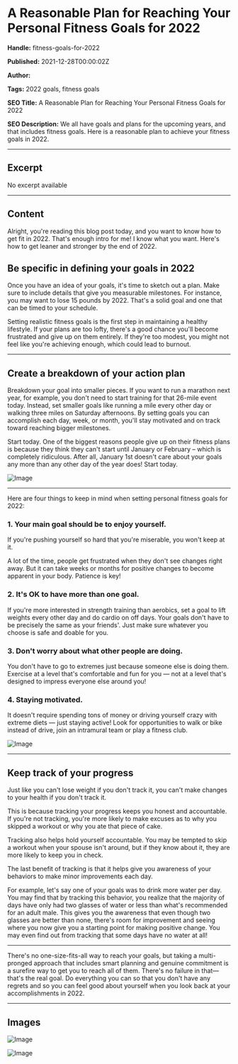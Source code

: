 # A Reasonable Plan for Reaching Your Personal Fitness Goals for 2022

**Handle:** fitness-goals-for-2022

**Published:** 2021-12-28T00:00:02Z

**Author:**  

**Tags:** 2022 goals, fitness goals

**SEO Title:** A Reasonable Plan for Reaching Your Personal Fitness Goals for 2022

**SEO Description:** We all have goals and plans for the upcoming years, and that includes fitness goals. Here is a reasonable plan to achieve your fitness goals in 2022.

---

## Excerpt

No excerpt available

---

## Content

Alright, you're reading this blog post today, and you want to know how to get fit in 2022. That's enough intro for me! I know what you want. Here's how to get leaner and stronger by the end of 2022.

## Be specific in defining your goals in 2022

Once you have an idea of your goals, it's time to sketch out a plan. Make sure to include details that give you measurable milestones. For instance, you may want to lose 15 pounds by 2022. That's a solid goal and one that can be timed to your schedule.

Setting realistic fitness goals is the first step in maintaining a healthy lifestyle. If your plans are too lofty, there's a good chance you'll become frustrated and give up on them entirely. If they're too modest, you might not feel like you're achieving enough, which could lead to burnout.

---

## Create a breakdown of your action plan

Breakdown your goal into smaller pieces. If you want to run a marathon next year, for example, you don't need to start training for that 26-mile event today. Instead, set smaller goals like running a mile every other day or walking three miles on Saturday afternoons. By setting goals you can accomplish each day, week, or month, you'll stay motivated and on track toward reaching bigger milestones.

Start today. One of the biggest reasons people give up on their fitness plans is because they think they can't start until January or February – which is completely ridiculous. After all, January 1st doesn't care about your goals any more than any other day of the year does! Start today.

![Image](https://i.shgcdn.com/9a45cdd6-0baf-448a-8420-64ae48ab1dda/-/format/auto/-/preview/3000x3000/-/quality/lighter/)

---

Here are four things to keep in mind when setting personal fitness goals for 2022:

### 1. Your main goal should be to enjoy yourself.

If you're pushing yourself so hard that you're miserable, you won't keep at it.

A lot of the time, people get frustrated when they don't see changes right away. But it can take weeks or months for positive changes to become apparent in your body. Patience is key!

### 2. It's OK to have more than one goal.

If you're more interested in strength training than aerobics, set a goal to lift weights every other day and do cardio on off days. Your goals don't have to be precisely the same as your friends'. Just make sure whatever you choose is safe and doable for you.

### 3. Don't worry about what other people are doing.

You don't have to go to extremes just because someone else is doing them. Exercise at a level that's comfortable and fun for you — not at a level that's designed to impress everyone else around you!

### 4. Staying motivated.

It doesn't require spending tons of money or driving yourself crazy with extreme diets — just staying active! Look for opportunities to walk or bike instead of drive, join an intramural team or play a fitness club.

![Image](https://i.shgcdn.com/e1f00f44-0da0-427a-9c75-16f21cbf6727/-/format/auto/-/preview/3000x3000/-/quality/lighter/)

---

## Keep track of your progress

Just like you can't lose weight if you don't track it, you can't make changes to your health if you don't track it.

This is because tracking your progress keeps you honest and accountable. If you're not tracking, you're more likely to make excuses as to why you skipped a workout or why you ate that piece of cake.

Tracking also helps hold yourself accountable. You may be tempted to skip a workout when your spouse isn't around, but if they know about it, they are more likely to keep you in check.

The last benefit of tracking is that it helps give you awareness of your behaviors to make minor improvements each day.

For example, let's say one of your goals was to drink more water per day. You may find that by tracking this behavior, you realize that the majority of days have only had two glasses of water or less than what's recommended for an adult male. This gives you the awareness that even though two glasses are better than none, there's room for improvement and seeing where you now give you a starting point for making positive change. You may even find out from tracking that some days have no water at all!

---

There's no one-size-fits-all way to reach your goals, but taking a multi-pronged approach that includes smart planning and genuine commitment is a surefire way to get you to reach all of them. There's no failure in that—that's the real goal. Do everything you can so that you don't have any regrets and so you can feel good about yourself when you look back at your accomplishments in 2022.

---

## Images

![Image](undefined)

![Image](undefined)

